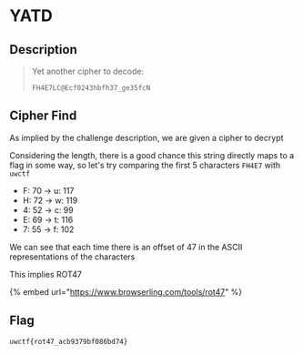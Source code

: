 # YATD

## Description

> Yet another cipher to decode:
>
> ```
> FH4E7LC@Ecf0243hbfh37_ge35fcN
> ```

## Cipher Find

As implied by the challenge description, we are given a cipher to decrypt

Considering the length, there is a good chance this string directly maps to a flag in some way, so let's try comparing the first 5 characters `FH4E7` with `uwctf`

* F: 70 -> u: 117
* H: 72 -> w: 119
* 4: 52 -> c: 99
* E: 69 -> t: 116
* 7: 55 -> f: 102

We can see that each time there is an offset of 47 in the ASCII representations of the characters

This implies ROT47

{% embed url="https://www.browserling.com/tools/rot47" %}

## Flag

`uwctf{rot47_acb9379bf086bd74}`
